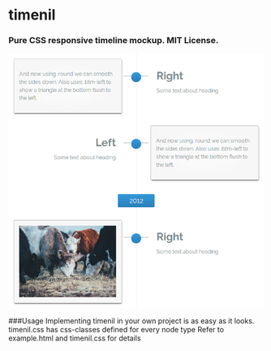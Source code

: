# timenil
<h3>Pure CSS responsive timeline mockup. MIT License.</h3>


![img](https://raw.githubusercontent.com/flouthoc/timenil/master/assets/mobile.png)


###Usage
Implementing timenil in your own project is as easy as it looks. timenil.css has css-classes defined for every node type
Refer to example.html and timenil.css for details
